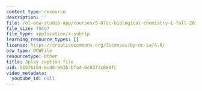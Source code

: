 ```yaml
---
content_type: resource
description: ''
file: /ol-ocw-studio-app/courses/5-07sc-biological-chemistry-i-fall-2013/515761548cdd563bbfa46c0373c880fc_BZGOYTtQUhY.vtt
file_size: 78497
file_type: application/x-subrip
learning_resource_types: []
license: https://creativecommons.org/licenses/by-nc-sa/4.0/
ocw_type: OCWFile
resourcetype: Other
title: 3play caption file
uid: 51576154-8cdd-563b-bfa4-6c0373c880fc
video_metadata:
  youtube_id: null
---
```

